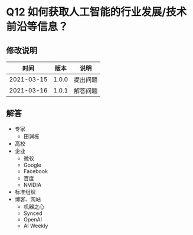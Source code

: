 # Q12 如何获取人工智能的行业发展/技术前沿等信息？

## 修改说明

| 时间 | 版本 | 说明 |
| ---- | ---- | ---- |
| 2021-03-15 | 1.0.0 | 提出问题 |
| 2021-03-16 | 1.0.1 | 解答问题 |

## 解答

- 专家
  - 田渊栋
- 高校
- 企业
  - 微软
  - Google
  - Facebook
  - 百度
  - NVIDIA
- 标准组织
- 博客、网站
  - 机器之心
  - Synced
  - OpenAI
  - AI Weekly

